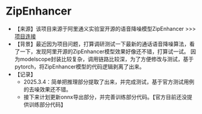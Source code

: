 # ZipEnhancer
- 【来源】该项目来源于阿里通义实验室开源的语音降噪模型ZipEnhancer >>> [项目连接](https://www.modelscope.cn/models/iic/speech_zipenhancer_ans_multiloss_16k_base/summary)  
- 【背景】最近因为项目问题，打算调研测试一下最新的通话语音降噪算法，看了一下，发现阿里开源的ZipEnhancer模型效果好像还不错，打算试一试。 因为modelscope封装比较复杂，调用链路比较深，为了方便修改与测试，基于pytorch，将ZipEnhancer模型的代码逻辑剥离了出来。
- 【记录】
    - 2025.3.4：简单把推理部分提取了出来，并完成测试，基于官方测试用例的去噪效果还不错。
    - 接下来计划更新onnx导出部分，并完善训练部分代码。【官方目前还没提供训练部分代码】
